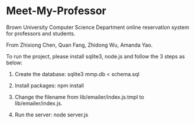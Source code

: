 Meet-My-Professor
=================

Brown University Computer Science Department online reservation system for professors and students.

From Zhixiong Chen, Quan Fang, Zhidong Wu, Amanda Yao.

To run the project, please install sqlite3, node.js and follow the 3 steps as below:

1.	Create the database:
	sqlite3 mmp.db < schema.sql

2. 	Install packages:
	npm install

3.	Change the filename from lib/emailer/index.js.tmpl to lib/emailer/index.js.

3.	Run the server:
	node server.js
